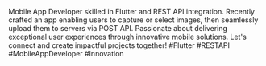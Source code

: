  Mobile App Developer skilled in Flutter and REST API integration. Recently crafted an app enabling users to capture or select images, then seamlessly upload them to servers via POST API. Passionate about delivering exceptional user experiences through innovative mobile solutions. Let's connect and create impactful projects together! #Flutter #RESTAPI #MobileAppDeveloper #Innovation